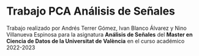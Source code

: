 # Trabajo PCA Análisis de Señales

Trabajo realizado por Andrés Terrer Gómez, Ivan Blanco Álvarez y Nino Villanueva Espinosa para la asignatura **Análisis de Señales** del **Master en Ciencia de Datos de la Universitat de València** en el curso académico 2022-2023
